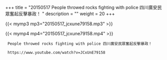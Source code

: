 +++
title = "20150517  People throwed rocks fighting with police 四川廣安民眾奮起反擊暴政！ "
description = ""
weight = 20
+++

{{< mymp3 mp3="20150517_jcxune79158.mp3" >}}

{{< mymp4 mp4="20150517_jcxune79158.mp4" >}}

     People throwed rocks fighting with police 四川廣安民眾奮起反擊暴政！ 
     
     https://www.youtube.com/watch?v=JCxUnE79158 
